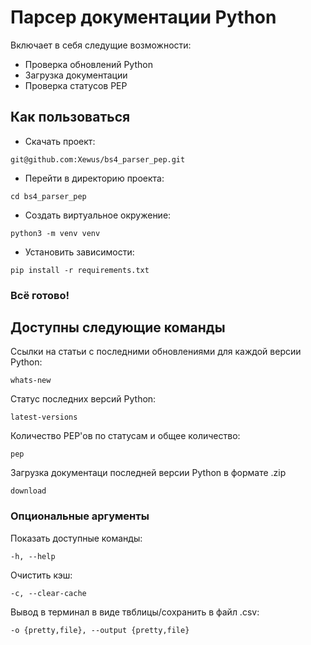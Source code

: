 # Парсер документации Python

Включает в себя следущие возможности:
- Проверка обновлений Python
- Загрузка документации
- Проверка статусов PEP

## Как пользоваться
- Скачать проект:
```
git@github.com:Xewus/bs4_parser_pep.git
```
- Перейти в директорию проекта:
```
cd bs4_parser_pep
```
- Создать виртуальное окружение:
```
python3 -m venv venv
```
- Установить зависимости:
```
pip install -r requirements.txt
```

### Всё готово!

## Доступны следующие команды
Ссылки на статьи с последними обновлениями для каждой версии Python:
```
whats-new
```
Статус последних версий Python:
```
latest-versions
```
Количество PEP'ов по статусам и общее количество:
```
pep
```
Загрузка документаци последней версии Python в формате .zip
```
download
```

### Опциональные аргументы
Показать доступные команды:
```
-h, --help
```
Очистить кэш:
```
-c, --clear-cache
```
Вывод в терминал в виде твблицы/сохранить в файл .csv:
```
-o {pretty,file}, --output {pretty,file}
```
